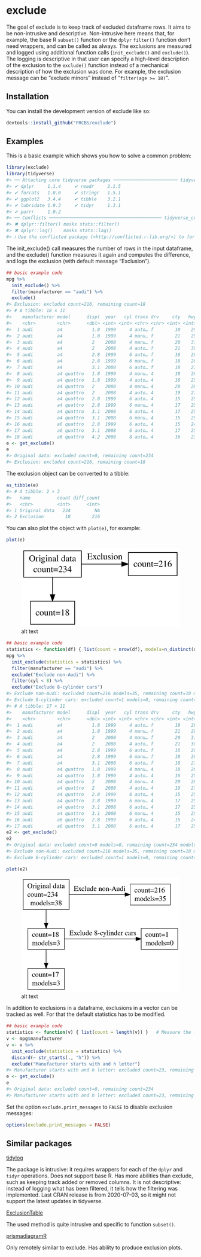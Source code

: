 
<!-- README.md is generated from README.Rmd. Please edit that file -->

# exclude

<!-- badges: start -->
<!-- badges: end -->

The goal of exclude is to keep track of excluded dataframe rows. It aims
to be non-intrusive and descriptive. Non-intrusive here means that, for
example, the base R `subset()` function or the `dplyr` `filter()`
function don’t need wrappers, and can be called as always. The
exclusions are measured and logged using additional function calls
(`init_exclude()` and `exclude()`). The logging is descriptive in that
user can specify a high-level description of the exclusion to the
`exclude()` function instead of a mechanical description of how the
exclusion was done. For example, the exclusion message can be “exclude
minors” instead of “`filter(age >= 18)`”.

## Installation

You can install the development version of exclude like so:

``` r
devtools::install_github("FRCBS/exclude")
```

## Examples

This is a basic example which shows you how to solve a common problem:

``` r
library(exclude)
library(tidyverse)
#> ── Attaching core tidyverse packages ──────────────────────── tidyverse 2.0.0 ──
#> ✔ dplyr     1.1.4     ✔ readr     2.1.5
#> ✔ forcats   1.0.0     ✔ stringr   1.5.1
#> ✔ ggplot2   3.4.4     ✔ tibble    3.2.1
#> ✔ lubridate 1.9.3     ✔ tidyr     1.3.1
#> ✔ purrr     1.0.2     
#> ── Conflicts ────────────────────────────────────────── tidyverse_conflicts() ──
#> ✖ dplyr::filter() masks stats::filter()
#> ✖ dplyr::lag()    masks stats::lag()
#> ℹ Use the conflicted package (<http://conflicted.r-lib.org/>) to force all conflicts to become errors
```

The init_exclude() call measures the number of rows in the input
dataframe, and the exclude() function measures it again and computes the
difference, and logs the exclusion (with default message “Exclusion”).

``` r
## basic example code
mpg %>% 
  init_exclude() %>%
  filter(manufacturer == "audi") %>%
  exclude()
#> Exclusion: excluded count=216, remaining count=18
#> # A tibble: 18 × 11
#>    manufacturer model      displ  year   cyl trans drv     cty   hwy fl    class
#>    <chr>        <chr>      <dbl> <int> <int> <chr> <chr> <int> <int> <chr> <chr>
#>  1 audi         a4           1.8  1999     4 auto… f        18    29 p     comp…
#>  2 audi         a4           1.8  1999     4 manu… f        21    29 p     comp…
#>  3 audi         a4           2    2008     4 manu… f        20    31 p     comp…
#>  4 audi         a4           2    2008     4 auto… f        21    30 p     comp…
#>  5 audi         a4           2.8  1999     6 auto… f        16    26 p     comp…
#>  6 audi         a4           2.8  1999     6 manu… f        18    26 p     comp…
#>  7 audi         a4           3.1  2008     6 auto… f        18    27 p     comp…
#>  8 audi         a4 quattro   1.8  1999     4 manu… 4        18    26 p     comp…
#>  9 audi         a4 quattro   1.8  1999     4 auto… 4        16    25 p     comp…
#> 10 audi         a4 quattro   2    2008     4 manu… 4        20    28 p     comp…
#> 11 audi         a4 quattro   2    2008     4 auto… 4        19    27 p     comp…
#> 12 audi         a4 quattro   2.8  1999     6 auto… 4        15    25 p     comp…
#> 13 audi         a4 quattro   2.8  1999     6 manu… 4        17    25 p     comp…
#> 14 audi         a4 quattro   3.1  2008     6 auto… 4        17    25 p     comp…
#> 15 audi         a4 quattro   3.1  2008     6 manu… 4        15    25 p     comp…
#> 16 audi         a6 quattro   2.8  1999     6 auto… 4        15    24 p     mids…
#> 17 audi         a6 quattro   3.1  2008     6 auto… 4        17    25 p     mids…
#> 18 audi         a6 quattro   4.2  2008     8 auto… 4        16    23 p     mids…
e <- get_exclude()
e
#> Original data: excluded count=0, remaining count=234
#> Exclusion: excluded count=216, remaining count=18
```

The exclusion object can be converted to a tibble:

``` r
as_tibble(e)
#> # A tibble: 2 × 3
#>   name          count diff_count
#>   <chr>         <int>      <int>
#> 1 Original data   234         NA
#> 2 Exclusion        18        216
```

You can also plot the object with `plot(e)`, for example:

``` r
plot(e)
```

<!--
Since plot calls DiagrammeR::grViz(), which returns htmlwidget, it cannot be included in an
md file directly. Below I use DiagrammeRsvg::export_svg() to convert htmlwidget to svg,
and then refer to the svg file from the md file. Other solution is to use the webshot2 package:
htmlwidgets::saveWidget(plot(e), "/tmp/x.html")
webshot2::webshot("/tmp/x.html", "/tmp/x.png")
And the refer to the png file from the md file.
-->

<figure>
<img src="man/figures/plot.svg" alt="alt text" />
<figcaption aria-hidden="true">alt text</figcaption>
</figure>

``` r
## basic example code
statistics <- function(df) { list(count = nrow(df), models=n_distinct(df$model)) }
mpg %>% 
  init_exclude(statistics = statistics) %>%
  filter(manufacturer == "audi") %>%
  exclude("Exclude non-Audi") %>%
  filter(cyl < 8) %>%
  exclude("Exclude 8-cylinder cars")
#> Exclude non-Audi: excluded count=216 models=35, remaining count=18 models=3
#> Exclude 8-cylinder cars: excluded count=1 models=0, remaining count=17 models=3
#> # A tibble: 17 × 11
#>    manufacturer model      displ  year   cyl trans drv     cty   hwy fl    class
#>    <chr>        <chr>      <dbl> <int> <int> <chr> <chr> <int> <int> <chr> <chr>
#>  1 audi         a4           1.8  1999     4 auto… f        18    29 p     comp…
#>  2 audi         a4           1.8  1999     4 manu… f        21    29 p     comp…
#>  3 audi         a4           2    2008     4 manu… f        20    31 p     comp…
#>  4 audi         a4           2    2008     4 auto… f        21    30 p     comp…
#>  5 audi         a4           2.8  1999     6 auto… f        16    26 p     comp…
#>  6 audi         a4           2.8  1999     6 manu… f        18    26 p     comp…
#>  7 audi         a4           3.1  2008     6 auto… f        18    27 p     comp…
#>  8 audi         a4 quattro   1.8  1999     4 manu… 4        18    26 p     comp…
#>  9 audi         a4 quattro   1.8  1999     4 auto… 4        16    25 p     comp…
#> 10 audi         a4 quattro   2    2008     4 manu… 4        20    28 p     comp…
#> 11 audi         a4 quattro   2    2008     4 auto… 4        19    27 p     comp…
#> 12 audi         a4 quattro   2.8  1999     6 auto… 4        15    25 p     comp…
#> 13 audi         a4 quattro   2.8  1999     6 manu… 4        17    25 p     comp…
#> 14 audi         a4 quattro   3.1  2008     6 auto… 4        17    25 p     comp…
#> 15 audi         a4 quattro   3.1  2008     6 manu… 4        15    25 p     comp…
#> 16 audi         a6 quattro   2.8  1999     6 auto… 4        15    24 p     mids…
#> 17 audi         a6 quattro   3.1  2008     6 auto… 4        17    25 p     mids…
e2 <- get_exclude()
e2
#> Original data: excluded count=0 models=0, remaining count=234 models=38
#> Exclude non-Audi: excluded count=216 models=35, remaining count=18 models=3
#> Exclude 8-cylinder cars: excluded count=1 models=0, remaining count=17 models=3
```

``` r
plot(e2)
```

<figure>
<img src="man/figures/plot2.svg" alt="alt text" />
<figcaption aria-hidden="true">alt text</figcaption>
</figure>

In addition to exclusions in a dataframe, exclusions in a vector can be
tracked as well. For that the default statistics has to be modified.

``` r
## basic example code
statistics <- function(v) { list(count = length(v)) }   # Measure the length of the vector
v <- mpg$manufacturer
v <- v %>% 
  init_exclude(statistics = statistics) %>%
  discard(~ str_starts(., "h")) %>%
  exclude("Manufacturer starts with and h letter") 
#> Manufacturer starts with and h letter: excluded count=23, remaining count=211
e <- get_exclude()
e
#> Original data: excluded count=0, remaining count=234
#> Manufacturer starts with and h letter: excluded count=23, remaining count=211
```

Set the option `exclude.print_messages` to `FALSE` to disable exclusion
messages:

``` r
options(exclude.print_messages = FALSE)
```

## Similar packages

[tidylog](https://github.com/elbersb/tidylog)

The package is intrusive: it requires wrappers for each of the `dplyr`
and `tidyr` operations. Does not support base R. Has more abilities than
exclude, such as keeping track added or removed columns. It is not
descriptive: instead of logging what has been filtered, it tells how the
filtering was implemented. Last CRAN release is from 2020-07-03, so it
might not support the latest updates in tidyverse.

[ExclusionTable](https://cran.r-project.org/web/packages/ExclusionTable/index.html)

The used method is quite intrusive and specific to function `subset()`.

[prismadiagramR](https://cran.r-project.org/web/packages/prismadiagramR/index.html)

Only remotely similar to exclude. Has ability to produce exclusion
plots.
